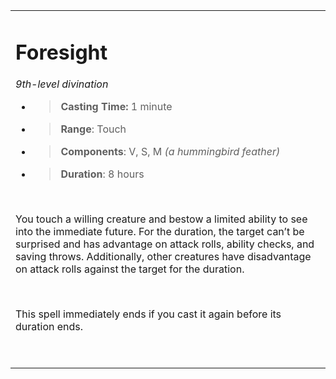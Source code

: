 
<table><tbody><tr class="odd"><td><h1 id="foresight"><strong>Foresight</strong></h1><p><em>9th-level divination</em></p><ul><li><blockquote><p><strong>Casting Time:</strong> 1 minute</p></blockquote></li><li><blockquote><p><strong>Range</strong>: Touch</p></blockquote></li><li><blockquote><p><strong>Components</strong>: V, S, M <em>(a hummingbird feather)</em></p></blockquote></li><li><blockquote><p><strong>Duration</strong>: 8 hours</p></blockquote></li></ul><p> </p><p>You touch a willing creature and bestow a limited ability to see into the immediate future. For the duration, the target can’t be surprised and has advantage on attack rolls, ability checks, and saving throws. Additionally, other creatures have disadvantage on attack rolls against the target for the duration.</p><p> </p><p>This spell immediately ends if you cast it again before its duration ends.</p><p> </p></td></tr></tbody></table>